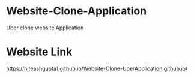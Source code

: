 # Website-Clone-Application
Uber clone website Application
# Website Link
https://hiteashgupta1.github.io/Website-Clone-UberApplication.github.io/
